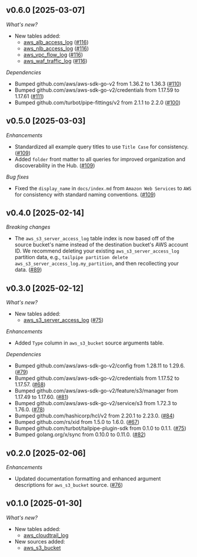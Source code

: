 ## v0.6.0 [2025-03-07]

_What's new?_

- New tables added:
  - [aws_alb_access_log](https://hub.tailpipe.io/plugins/turbot/aws/tables/aws_alb_access_log) ([#116](https://github.com/turbot/tailpipe-plugin-aws/pull/116))
  - [aws_nlb_access_log](https://hub.tailpipe.io/plugins/turbot/aws/tables/aws_nlb_access_log) ([#116](https://github.com/turbot/tailpipe-plugin-aws/pull/116))
  - [aws_vpc_flow_log](https://hub.tailpipe.io/plugins/turbot/aws/tables/aws_vpc_flow_log) ([#116](https://github.com/turbot/tailpipe-plugin-aws/pull/116))
  - [aws_waf_traffic_log](https://hub.tailpipe.io/plugins/turbot/aws/tables/aws_waf_traffic_log) ([#116](https://github.com/turbot/tailpipe-plugin-aws/pull/116))

_Dependencies_

- Bumped github.com/aws/aws-sdk-go-v2 from 1.36.2 to 1.36.3 ([#110](https://github.com/turbot/tailpipe-plugin-aws/pull/110))
- Bumped github.com/aws/aws-sdk-go-v2/credentials from 1.17.59 to 1.17.61 ([#111](https://github.com/turbot/tailpipe-plugin-aws/pull/111))
- Bumped github.com/turbot/pipe-fittings/v2 from 2.1.1 to 2.2.0 ([#100](https://github.com/turbot/tailpipe-plugin-aws/pull/100))

## v0.5.0 [2025-03-03]

_Enhancements_

- Standardized all example query titles to use `Title Case` for consistency. ([#109](https://github.com/turbot/tailpipe-plugin-aws/pull/109))
- Added `folder` front matter to all queries for improved organization and discoverability in the Hub. ([#109](https://github.com/turbot/tailpipe-plugin-aws/pull/109))

_Bug fixes_

- Fixed the `display_name` in `docs/index.md` from `Amazon Web Services` to `AWS` for consistency with standard naming conventions. ([#109](https://github.com/turbot/tailpipe-plugin-aws/pull/109))

## v0.4.0 [2025-02-14]

_Breaking changes_

- The `aws_s3_server_access_log` table index is now based off of the source bucket's name instead of the destination bucket's AWS account ID. We recommend deleting your existing `aws_s3_server_access_log` partition data, e.g., `tailpipe partition delete aws_s3_server_access_log.my_partition`, and then recollecting your data. ([#89](https://github.com/turbot/tailpipe-plugin-aws/pull/89))

## v0.3.0 [2025-02-12]

_What's new?_

- New tables added:
  - [aws_s3_server_access_log](https://hub.tailpipe.io/plugins/turbot/aws/tables/aws_s3_server_access_log) ([#75](https://github.com/turbot/tailpipe-plugin-aws/pull/75))

_Enhancements_

- Added `Type` column in `aws_s3_bucket` source arguments table.

_Dependencies_

- Bumped github.com/aws/aws-sdk-go-v2/config from 1.28.11 to 1.29.6. ([#79](https://github.com/turbot/tailpipe-plugin-aws/pull/79))
- Bumped github.com/aws/aws-sdk-go-v2/credentials from 1.17.52 to 1.17.57. ([#68](https://github.com/turbot/tailpipe-plugin-aws/pull/68))
- Bumped github.com/aws/aws-sdk-go-v2/feature/s3/manager from 1.17.49 to 1.17.60. ([#81](https://github.com/turbot/tailpipe-plugin-aws/pull/81))
- Bumped github.com/aws/aws-sdk-go-v2/service/s3 from 1.72.3 to 1.76.0. ([#78](https://github.com/turbot/tailpipe-plugin-aws/pull/78))
- Bumped github.com/hashicorp/hcl/v2 from 2.20.1 to 2.23.0. ([#84](https://github.com/turbot/tailpipe-plugin-aws/pull/84))
- Bumped github.com/rs/xid from 1.5.0 to 1.6.0. ([#67](https://github.com/turbot/tailpipe-plugin-aws/pull/67))
- Bumped github.com/turbot/tailpipe-plugin-sdk from 0.1.0 to 0.1.1. ([#75](https://github.com/turbot/tailpipe-plugin-aws/pull/75))
- Bumped golang.org/x/sync from 0.10.0 to 0.11.0. ([#82](https://github.com/turbot/tailpipe-plugin-aws/pull/82))

## v0.2.0 [2025-02-06]

_Enhancements_

- Updated documentation formatting and enhanced argument descriptions for `aws_s3_bucket` source. ([#76](https://github.com/turbot/tailpipe-plugin-aws/pull/76))

## v0.1.0 [2025-01-30]

_What's new?_

- New tables added:
  - [aws_cloudtrail_log](https://hub.tailpipe.io/plugins/turbot/aws/tables/aws_cloudtrail_log)
- New sources added:
  - [aws_s3_bucket](https://hub.tailpipe.io/plugins/turbot/aws/sources/aws_s3_bucket)
